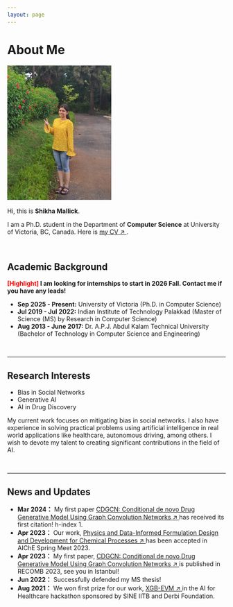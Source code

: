 ```yaml
---
layout: page
---
```


# About Me

<img src="images/profile_big_2.jpg" class="floatpic" width="240" height="310">

Hi, this is **Shikha Mallick**.

I am a Ph.D. student in the Department of **Computer Science** at University of Victoria, BC, Canada. Here is <a href="file/Shikha_Mallick_Resume.pdf" target="_blank" rel="noopener"
   aria-label="my CV (opens in a new tab)">
  my CV <span aria-hidden="true">↗</span>
</a>.

<br>

## Academic Background

**<font color='red'>[Highlight]</font> I am looking for internships to start in 2026 Fall. Contact me if you have any leads!**

- **Sep 2025 - Present:** University of Victoria (Ph.D. in Computer Science)
- **Jul 2019 - Jul 2022:** Indian Institute of Technology Palakkad (Master of Science (MS) by Research in Computer Science)
- **Aug 2013 - June 2017:** Dr. A.P.J. Abdul Kalam Technical University (Bachelor of Technology in Computer Science and Engineering)

<br>

---

## Research Interests

- Bias in Social Networks
- Generative AI
- AI in Drug Discovery

My current work focuses on mitigating bias in social networks. I also have experience in solving practical problems using artificial intelligence in real world applications like healthcare, autonomous driving, among others. I wish to devote my talent to creating significant contributions in the field of AI.

<br>

---

## News and Updates

- **Mar 2024：** My first paper <a href="https://link.springer.com/chapter/10.1007/978-3-031-29119-7_7" target="_blank" rel="noopener"
   aria-label="CDGCN: Conditional de novo Drug Generative Model Using Graph Convolution Networks (opens in a new tab)">
  CDGCN: Conditional de novo Drug Generative Model Using Graph Convolution Networks <span aria-hidden="true">↗</span>
</a> has received its first citation! h-index 1.
- **Apr 2023：** Our work, <a href="https://aiche.confex.com/aiche/2023/meetingapp.cgi/Paper/662550" target="_blank" rel="noopener"
   aria-label="Physics and Data-Informed Formulation Design and Development for Chemical Processes (opens in a new tab)">
  Physics and Data-Informed Formulation Design and Development for Chemical Processes <span aria-hidden="true">↗</span>
</a> has been accepted in AIChE Spring Meet 2023.
- **Apr 2023：** My first paper, <a href="https://link.springer.com/chapter/10.1007/978-3-031-29119-7_7" target="_blank" rel="noopener"
   aria-label="CDGCN: Conditional de novo Drug Generative Model Using Graph Convolution Networks (opens in a new tab)">
  CDGCN: Conditional de novo Drug Generative Model Using Graph Convolution Networks <span aria-hidden="true">↗</span>
</a> is published in RECOMB 2023, see you in Istanbul!
- **Jun 2022：** Successfully defended my MS thesis!
- **Aug 2021：** We won first prize for our work, <a href="https://github.com/mshik/XGB-EVM" target="_blank" rel="noopener"
   aria-label="XGB-EVM (opens in a new tab)">
  XGB-EVM <span aria-hidden="true">↗</span>
</a> in the AI for Healthcare hackathon sponsored by SINE IITB and Derbi Foundation.
